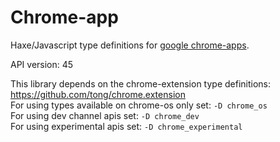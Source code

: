 
# Chrome-app

Haxe/Javascript type definitions for [google chrome-apps](https://developer.chrome.com/apps/api_index).

API version: 45  

This library depends on the chrome-extension type definitions: https://github.com/tong/chrome.extension  
For using types available on chrome-os only set: `-D chrome_os`  
For using dev channel apis set: `-D chrome_dev`  
For using experimental apis set: `-D chrome_experimental`  
